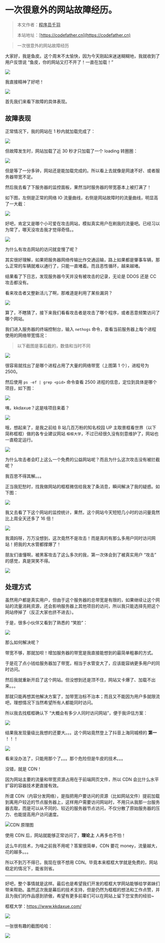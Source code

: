 # 一次很意外的网站故障经历。

> 本文作者：[程序员千羽](https://yuyuanweb.feishu.cn/wiki/Abldw5WkjidySxkKxU2cQdAtnah)
>
> 本站地址：[https://codefather.cn](https://codefather.cn)

> 一次很意外的网站故障经历

大家好，我是鱼皮。这个周末不太愉快，因为今天刚起床迷迷糊糊地，我就收到了用户反馈说 “鱼皮，你的网站又打不开了！一直在加载！”

![](https://pic.yupi.icu/5563/202311031442725.png)

我直接精神了好吧！

![](https://pic.yupi.icu/5563/202311031442726.png)

首先我们来看下故障的具体表现。

## 故障表现

正常情况下，我的网站在 1 秒内就加载完成了：

![](https://pic.yupi.icu/5563/202311031442831.png)

但故障发生时，网站加载了近 30 秒才只加载了一个 loading 转圈圈：

![](https://pic.yupi.icu/5563/202311031442666.png)

但是等了一分多钟，网站还是能加载完成的。所以看上去就像是网速不好、或者服务器带宽不足。

然后我去看了下服务器的监控面板，果然当时服务器的带宽基本上被打满了！

如下图，左侧是正常的网络 IO 流量曲线，右侧是网站故障时的流量曲线，明显高了一大截：

![](https://pic.yupi.icu/5563/202311031442938.png)

好吧，肯定又是哪个小可爱在攻击网站，模拟真实用户在刷我的流量吧。已经习以为常了，哪天没攻击我才觉得奇怪。。

![](https://pic.yupi.icu/5563/202311031442812.png)

为什么有攻击网站的访问就变慢了呢？

其实很好理解，如果把服务器网络传输比作交通运输，路上如果都是肇事车辆，那么正常的车辆就难以通行了，只能一直堵着。而且恶性循环，越来越堵。

结果看了下日志，发现服务器今天并没有被攻击的记录，无论是 DDOS 还是 CC 攻击都没有。

看来攻击者又整新活儿了啊，那难道是利用了某些漏洞？

![](https://pic.yupi.icu/5563/202311031442779.png)

算了，不瞎猜了，接下来我们看看攻击者是攻击了哪个程序，或者恶意频繁访问了哪个网站。

我们进入服务器的终端控制台，输入 `nethogs` 命令，查看当前服务器上每个进程使用的网络带宽情况：

> 以下截图是事后截的，数值和当时不同

![](https://pic.yupi.icu/5563/202311031442787.png)

很容易就找出了是哪个进程占用了大量的网络带宽（上图第 1 个），进程号为 2500。

然后使用 `ps -ef | grep <pid>` 命令查看 2500 进程的信息，定位到具体是哪个项目，如下图：

![](https://pic.yupi.icu/5563/202311031442051.png)

咦，kkdaxue？这是啥项目来着？

![](https://pic.yupi.icu/5563/202311031442928.png)

哦，想起来了，是我之前给 B 站几百万粉的知名校园 UP 主取景框看世界（以下简称框框）做的各专业建议网站 `框框大学`，不过已经很久没有刻意维护了，网站也一直稳定运行。

![](https://pic.yupi.icu/5563/202311031442955.png)

为什么攻击者会盯上这么一个免费的公益网站呢？而且为什么这次攻击没有被拦截呢？

我百思不得其解。。。

正当我犯愁时，找我做网站的框框微信给我发了条消息，瞬间解决了我的疑惑。如下图：

![](https://pic.yupi.icu/5563/202311031442288.png)

我又去看了下这个网站的监控统计，果然，这个网站今天短短几小时的访问量竟然比上周全天还多了 16 倍！

![](https://pic.yupi.icu/5563/202311031442628.png)

我滴妈呀，万万没想到，这次竟然不是攻击！而是真的有那么多用户同时访问网站！把我的大水管都撑爆了！

朋友们谁懂啊，被黑客攻击了这么多次的我，第一次体会到了被真实用户 “攻击” 的感觉，真是哭笑不得。

![](https://pic.yupi.icu/5563/202311031442572.png)

## 处理方式

虽然用户都是真实用户，但由于这个服务器的总带宽是有限的，如果继续让这个网站的流量消耗资源，还会影响服务器上其他项目的访问，所以我只能选择先把这个网站停掉了（反正大家也挤不进去）。

于是，很多小伙伴又看到了熟悉的 “笑脸”：

![](https://pic.yupi.icu/5563/202311031442800.png)

那么如何解决呢？

带宽不够，那就加呗！增加服务器的带宽是我直接能想到的最简单粗暴的方式。

于是花了点小钱给服务器加了带宽，相当于水管变大了，应该能容纳更多用户的同时访问。

然后我就重新开启了这个网站。但没想到还是顶不住，网站又卡爆了、加载不出来。。。

那就只能再想其他解决方案了，加带宽治标不治本；而且又不能因为用户多就限流吧，理想情况下当然希望所有人都能同时访问。

所以我去找框框确认下 “大概会有多少人同时访问网站”，便于我评估方案：

![](https://pic.yupi.icu/5563/202311031442053.png)

结果我发现量级比我想的还要大。。。这个网站竟然登上了抖音上海同城榜的 **第一** ！！！

![](https://pic.yupi.icu/5563/202311031442991.png)

看来没办法了，只能用那个了。。。那个危险但是牛皮的技术。。。

没错，就是 CDN！

因为网站主要的流量和带宽资源占用在于前端网页文件，所以 CDN 会比什么水平扩容的容器技术更直接有效。

所谓 CDN（内容分发网络），是指把用户要访问的资源（比如网站文件）提前加载到离用户较近的节点服务器上，这样用户需要访问网站时，不用只从我那一台服务器去取，而是可以从不同的、较近的服务器节点访问，不仅分散了原始服务器的压力、也能提高用户访问速度。

![](https://pic.yupi.icu/5563/202311031442935.png)CDN 原理图

使用 CDN 后，网站就能够正常访问了，**理论上** 人再多也不怕！

这么牛的技术，为啥之前我不用呢？答案很简单，CDN 要花 money，流量越大，花的越多。。。

所以不到万不得已，我现在很不想用 CDN。毕竟本来框框大学就是免费的，网站稳定的情况下，能省则省。



------


好吧，整个事情就是这样。最后也是希望我们开发的框框大学网站能够给学弟妹们带来帮助。虽然这次我是幕后的技术支持，但是仍然为框框的想法和工作点赞，并且为我们的作品感到骄傲，希望有更多前辈们可以在网站上留下您宝贵的经验~

框框大学：https://www.kkdaxue.com/

![](https://pic.yupi.icu/5563/202311031442902.png)

一张很有趣的截图哈哈：

![](https://pic.yupi.icu/5563/202311031442666.png)